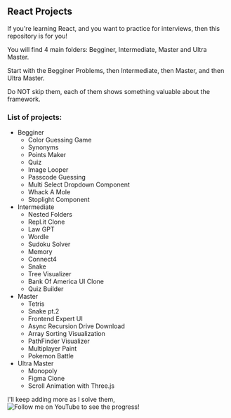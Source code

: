 ## React Projects

If you're learning React, and you want to practice for interviews, then this repository is for you!

You will find 4 main folders: Begginer, Intermediate, Master and Ultra Master.

Start with the Begginer Problems, then Intermediate, then Master, and then Ultra Master.

Do NOT skip them, each of them shows something valuable about the framework.

### List of projects:

- Begginer
  - Color Guessing Game
  - Synonyms
  - Points Maker
  - Quiz
  - Image Looper
  - Passcode Guessing
  - Multi Select Dropdown Component
  - Whack A Mole
  - Stoplight Component
- Intermediate
  - Nested Folders
  - Repl.it Clone
  - Law GPT
  - Wordle
  - Sudoku Solver
  - Memory
  - Connect4
  - Snake
  - Tree Visualizer
  - Bank Of America UI Clone
  - Quiz Builder
- Master
  - Tetris
  - Snake pt.2
  - Frontend Expert UI
  - Async Recursion Drive Download
  - Array Sorting Visualization
  - PathFinder Visualizer
  - Multiplayer Paint
  - Pokemon Battle
- Ultra Master
  - Monopoly
  - Figma Clone
  - Scroll Animation with Three.js

I'll keep adding more as I solve them, ![Follow me on YouTube to see the progress](https://www.youtube.com/@pedrouzcategui1328)!
